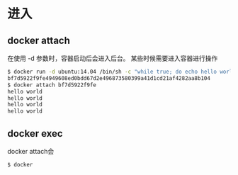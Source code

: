 # 进入

## docker attach

在使用 -d 参数时，容器启动后会进入后台。 某些时候需要进入容器进行操作
```bash
$ docker run -d ubuntu:14.04 /bin/sh -c "while true; do echo hello world; sleep 1; done"
bf7d5922f9fe4949608ed0bdd67d2e496873580399a41d1cd21af4282aa8b104
$ docker attach bf7d5922f9fe
hello world
hello world
hello world
hello world

```

## docker exec
docker attach会
```bash
$ docker 
```